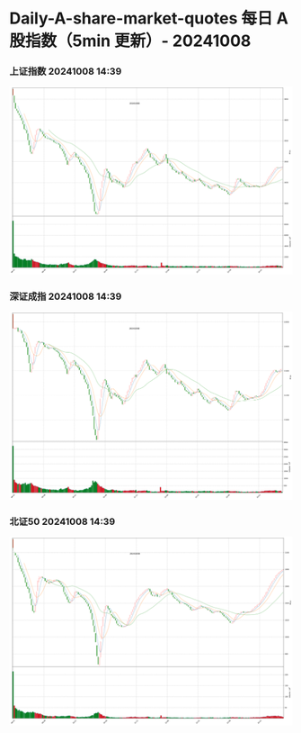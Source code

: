 
# Daily-A-share-market-quotes 每日 A 股指数（5min 更新）- 20241008

### 上证指数 20241008 14:39
![](./fig/2024/10/20241008-sh000001.png)

### 深证成指 20241008 14:39
![](./fig/2024/10/20241008-sz399001.png)

### 北证50 20241008 14:39
![](./fig/2024/10/20241008-bj899050.png)

